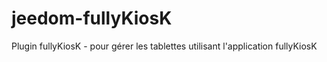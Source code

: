 # jeedom-fullyKiosK
Plugin fullyKiosK - pour gérer les tablettes utilisant l'application fullyKiosK
